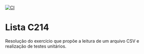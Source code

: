 [![CI](https://github.com/JhenniferJS/Lista-C214/actions/workflows/main.yml/badge.svg)](https://github.com/JhenniferJS/Lista-C214/actions/workflows/main.yml)

# Lista C214

Resolução do exercício que propõe a leitura de um arquivo CSV e realização de testes unitários.
